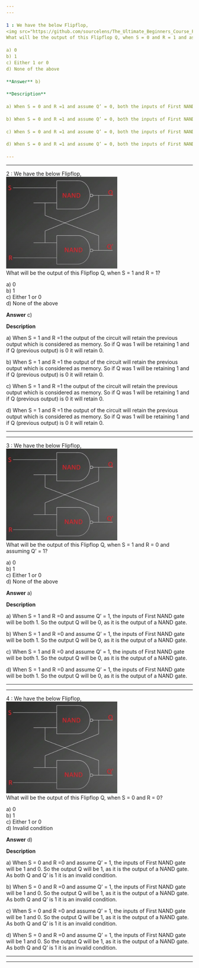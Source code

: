 ```yaml
---
---

1 : We have the below Flipflop,  
<img src="https://github.com/sourcelens/The_Ultimate_Beginners_Course_For_ComputerScience_Or_IT/blob/main/Questions/Q_31_FlipflopQuiz/Images/Flipflop1.jpg" width="300"/>  
What will be the output of this Flipflop Q, when S = 0 and R = 1 and assuming Q’ = 0?  

a) 0  
b) 1  
c) Either 1 or 0  
d) None of the above  

**Answer** b) 

**Description**

a) When S = 0 and R =1 and assume Q’ = 0, both the inputs of First NAND gate will be 0. So the output Q will be 1, as it is the output of a NAND gate. 

b) When S = 0 and R =1 and assume Q’ = 0, both the inputs of First NAND gate will be 0. So the output Q will be 1, as it is the output of a NAND gate. 

c) When S = 0 and R =1 and assume Q’ = 0, both the inputs of First NAND gate will be 0. So the output Q will be 1, as it is the output of a NAND gate. 

d) When S = 0 and R =1 and assume Q’ = 0, both the inputs of First NAND gate will be 0. So the output Q will be 1, as it is the output of a NAND gate. 

---
```

---


2 : We have the below Flipflop,  
<img src="https://github.com/sourcelens/The_Ultimate_Beginners_Course_For_ComputerScience_Or_IT/blob/main/Questions/Q_31_FlipflopQuiz/Images/Flipflop2.jpg" width="300"/>  
What will be the output of this Flipflop Q, when S = 1 and R = 1?  

a) 0  
b) 1  
c) Either 1 or 0  
d) None of the above  

**Answer** c) 

**Description**

a) When S = 1 and R =1 the output of the circuit will retain the previous output which is considered as memory. So if Q was 1 will be retaining 1 and if Q (previous output) is 0 it will retain 0.

b) When S = 1 and R =1 the output of the circuit will retain the previous output which is considered as memory. So if Q was 1 will be retaining 1 and if Q (previous output) is 0 it will retain 0.

c) When S = 1 and R =1 the output of the circuit will retain the previous output which is considered as memory. So if Q was 1 will be retaining 1 and if Q (previous output) is 0 it will retain 0.

d) When S = 1 and R =1 the output of the circuit will retain the previous output which is considered as memory. So if Q was 1 will be retaining 1 and if Q (previous output) is 0 it will retain 0.

---
---


3 : We have the below Flipflop,  
<img src="https://github.com/sourcelens/The_Ultimate_Beginners_Course_For_ComputerScience_Or_IT/blob/main/Questions/Q_31_FlipflopQuiz/Images/Flipflop3.jpg" width="300"/>  
What will be the output of this Flipflop Q, when S = 1 and R = 0 and assuming Q’ = 1?  

a) 0  
b) 1  
c) Either 1 or 0  
d) None of the above  

**Answer** a) 

**Description**

a) When S = 1 and R =0 and assume Q’ = 1, the inputs of First NAND gate will be both 1. So the output Q will be 0, as it is the output of a NAND gate.

b) When S = 1 and R =0 and assume Q’ = 1, the inputs of First NAND gate will be both 1. So the output Q will be 0, as it is the output of a NAND gate.

c) When S = 1 and R =0 and assume Q’ = 1, the inputs of First NAND gate will be both 1. So the output Q will be 0, as it is the output of a NAND gate.

d) When S = 1 and R =0 and assume Q’ = 1, the inputs of First NAND gate will be both 1. So the output Q will be 0, as it is the output of a NAND gate.

---
---


4 : We have the below Flipflop,  
<img src="https://github.com/sourcelens/The_Ultimate_Beginners_Course_For_ComputerScience_Or_IT/blob/main/Questions/Q_31_FlipflopQuiz/Images/Flipflop4.jpg" width="300"/>  
What will be the output of this Flipflop Q, when S = 0 and R = 0?  

a) 0  
b) 1  
c) Either 1 or 0  
d) Invalid condition  

**Answer** d) 

**Description**

a) When S = 0 and R =0 and assume Q’ = 1, the inputs of First NAND gate will be 1 and 0. So the output Q will be 1, as it is the output of a NAND gate. As both Q and Q’ is 1 it is an invalid condition.

b) When S = 0 and R =0 and assume Q’ = 1, the inputs of First NAND gate will be 1 and 0. So the output Q will be 1, as it is the output of a NAND gate. As both Q and Q’ is 1 it is an invalid condition.

c) When S = 0 and R =0 and assume Q’ = 1, the inputs of First NAND gate will be 1 and 0. So the output Q will be 1, as it is the output of a NAND gate. As both Q and Q’ is 1 it is an invalid condition.

d) When S = 0 and R =0 and assume Q’ = 1, the inputs of First NAND gate will be 1 and 0. So the output Q will be 1, as it is the output of a NAND gate. As both Q and Q’ is 1 it is an invalid condition.

---
---




